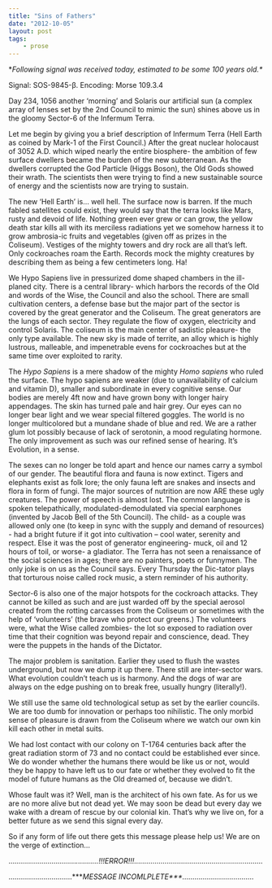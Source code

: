 ```yaml
---
title: "Sins of Fathers"
date: "2012-10-05"
layout: post
tags: 
    - prose
---
```


\*_Following signal was received today, estimated to be some 100 years old.\*_

Signal: SOS-9845-β. Encoding: Morse 109.3.4

Day 234, 1056 another ‘morning’ and Solaris our artificial sun (a complex array of lenses set by the 2nd Council to mimic the sun) shines above us in the gloomy Sector-6 of the Infermum Terra.

Let me begin by giving you a brief description of Infermum Terra (Hell Earth as coined by Mark-1 of the First Council.) After the great nuclear holocaust of 3052 A.D. which wiped nearly the entire biosphere- the ambition of few surface dwellers became the burden of the new subterranean. As the dwellers corrupted the God Particle (Higgs Boson), the Old Gods showed their wrath. The scientists then were trying to find a new sustainable source of energy and the scientists now are trying to sustain.

The new ‘Hell Earth’ is… well hell. The surface now is barren. If the much fabled satellites could exist, they would say that the terra looks like Mars, rusty and devoid of life. Nothing green ever grew or can grow, the yellow death star kills all with its merciless radiations yet we somehow harness it to grow ambrosia-ic fruits and vegetables (given off as prizes in the Coliseum). Vestiges of the mighty towers and dry rock are all that’s left. Only cockroaches roam the Earth. Records mock the mighty creatures by describing them as being a few centimeters long. Ha!

We Hypo Sapiens live in pressurized dome shaped chambers in the ill-planed city. There is a central library- which harbors the records of the Old and words of the Wise, the Council and also the school. There are small cultivation centers, a defense base but the major part of the sector is covered by the great generator and the Coliseum. The great generators are the lungs of each sector. They regulate the flow of oxygen, electricity and control Solaris. The coliseum is the main center of sadistic pleasure- the only type available. The new sky is made of territe, an alloy which is highly lustrous, malleable, and impenetrable evens for cockroaches but at the same time over exploited to rarity.

The _Hypo Sapiens_ is a mere shadow of the mighty _Homo sapiens_ who ruled the surface. The hypo sapiens are weaker (due to unavailability of calcium and vitamin D), smaller and subordinate in every cognitive sense. Our bodies are merely 4ft now and have grown bony with longer hairy appendages. The skin has turned pale and hair grey. Our eyes can no longer bear light and we wear special filtered goggles. The world is no longer multicolored but a mundane shade of blue and red. We are a rather glum lot possibly because of lack of serotonin, a mood regulating hormone. The only improvement as such was our refined sense of hearing. It’s Evolution, in a sense.

The sexes can no longer be told apart and hence our names carry a symbol of our gender. The beautiful flora and fauna is now extinct. Tigers and elephants exist as folk lore; the only fauna left are snakes and insects and flora in form of fungi. The major sources of nutrition are now ARE these ugly creatures. The power of speech is almost lost. The common language is spoken telepathically, modulated-demodulated via special earphones (invented by Jacob Bell of the 5th Council). The child- as a couple was allowed only one (to keep in sync with the supply and demand of resources) - had a bright future if it got into cultivation – cool water, serenity and respect. Else it was the post of generator engineering- muck, oil and 12 hours of toil, or worse- a gladiator. The Terra has not seen a renaissance of the social sciences in ages; there are no painters, poets or funnymen. The only joke is on us as the Council says. Every Thursday the Dic-tator plays that torturous noise called rock music, a stern reminder of his authority.

Sector-6 is also one of the major hotspots for the cockroach attacks. They cannot be killed as such and are just warded off by the special aerosol created from the rotting carcasses from the Coliseum or sometimes with the help of ‘volunteers’ (the brave who protect our greens.) The volunteers were, what the Wise called zombies- the lot so exposed to radiation over time that their cognition was beyond repair and conscience, dead. They were the puppets in the hands of the Dictator.

The major problem is sanitation. Earlier they used to flush the wastes underground, but now we dump it up there. There still are inter-sector wars. What evolution couldn’t teach us is harmony. And the dogs of war are always on the edge pushing on to break free, usually hungry (literally!).

We still use the same old technological setup as set by the earlier councils. We are too dumb for innovation or perhaps too nihilistic. The only morbid sense of pleasure is drawn from the Coliseum where we watch our own kin kill each other in metal suits.

We had lost contact with our colony on T-1764 centuries back after the great radiation storm of 73 and no contact could be established ever since. We do wonder whether the humans there would be like us or not, would they be happy to have left us to our fate or whether they evolved to fit the model of future humans as the Old dreamed of, because we didn’t.

Whose fault was it? Well, man is the architect of his own fate. As for us we are no more alive but not dead yet. We may soon be dead but every day we wake with a dream of rescue by our colonial kin. That’s why we live on, for a better future as we send this signal every day.

So if any form of life out there gets this message please help us! We are on the verge of extinction…

……………………………_..………!!!ERROR!!!..............................................................._

………………………….\*\*\*_MESSAGE INCOMLPLETE\*\*\*…………………………….._
